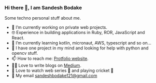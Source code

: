 ### Hi there 👋, I am Sandesh Bodake

Some techno personal stuff about me.

- 🔭 I’m currently working on private web projects.
- 🤓 Experience in building applications in Ruby, ROR, JavaScript and React.
- 🌱 I’m currently learning kotlin, micronaut, AWS, typescript and so on...
- 🤔 I have one project in my mind and looking for help with python and opencv stuff.
- 📫 How to reach me: <a href="http://www.sandeshbodake.co.in/" target="_blank">Protfolio website</a>.
- 👨‍💻 Love to write blogs on <a href="https://medium.com/@sandeshbodake121" target="_blank">Medium</a>.
- 🤩 Love to watch web series 🍿 and playing cricket 🏏
- 🚩 My email  <a href="mailto:sandeshbodake121@gmail.com" target="_blank">sandeshbodake121@gmail.com</a>
